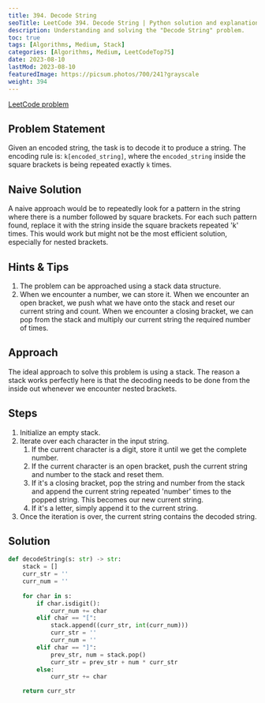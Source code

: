 ```yaml
---
title: 394. Decode String
seoTitle: LeetCode 394. Decode String | Python solution and explanation
description: Understanding and solving the "Decode String" problem.
toc: true
tags: [Algorithms, Medium, Stack]
categories: [Algorithms, Medium, LeetCodeTop75]
date: 2023-08-10
lastMod: 2023-08-10
featuredImage: https://picsum.photos/700/241?grayscale
weight: 394
---
```


[LeetCode problem](<https://leetcode.com/problems/decode-string/>)

## Problem Statement

Given an encoded string, the task is to decode it to produce a string. The encoding rule is: `k[encoded_string]`, where the `encoded_string` inside the square brackets is being repeated exactly `k` times.

## Naive Solution

A naive approach would be to repeatedly look for a pattern in the string where there is a number followed by square brackets. For each such pattern found, replace it with the string inside the square brackets repeated 'k' times. This would work but might not be the most efficient solution, especially for nested brackets.

## Hints & Tips

1. The problem can be approached using a stack data structure.
2. When we encounter a number, we can store it. When we encounter an open bracket, we push what we have onto the stack and reset our current string and count. When we encounter a closing bracket, we can pop from the stack and multiply our current string the required number of times.

## Approach

The ideal approach to solve this problem is using a stack. The reason a stack works perfectly here is that the decoding needs to be done from the inside out whenever we encounter nested brackets.

## Steps

1. Initialize an empty stack.
2. Iterate over each character in the input string.
   1. If the current character is a digit, store it until we get the complete number.
   2. If the current character is an open bracket, push the current string and number to the stack and reset them.
   3. If it's a closing bracket, pop the string and number from the stack and append the current string repeated 'number' times to the popped string. This becomes our new current string.
   4. If it's a letter, simply append it to the current string.
3. Once the iteration is over, the current string contains the decoded string.

## Solution

```python
def decodeString(s: str) -> str:
    stack = []
    curr_str = ''
    curr_num = ''
    
    for char in s:
        if char.isdigit():
            curr_num += char
        elif char == "[":
            stack.append((curr_str, int(curr_num)))
            curr_str = ''
            curr_num = ''
        elif char == "]":
            prev_str, num = stack.pop()
            curr_str = prev_str + num * curr_str
        else:
            curr_str += char

    return curr_str
```
